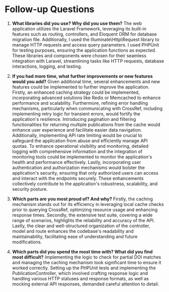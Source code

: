 # Follow-up Questions

1. **What libraries did you use? Why did you use them?**
    The web application utilizes the Laravel Framework, leveraging its built-in features such as routing, controllers, and Eloquent ORM for database migration file. Additionally, I used the Illuminate\Http\Request library to manage HTTP requests and access query parameters. I used PHPUnit for testing purposes, ensuring the application functions as expected. These libraries and components were chosen for their seamless integration with Laravel, streamlining tasks like HTTP requests, database interactions, logging, and testing.

2. **If you had more time, what further improvements or new features would you add?**
    Given additional time, several enhancements and new features could be implemented to further improve the application. Firstly, an enhanced caching strategy could be implemented, incorporating advanced solutions like Redis or Memcached to enhance performance and scalability. Furthermore, refining error handling mechanisms, particularly when communicating with CrossRef, including implementing retry logic for transient errors, would fortify the application's resilience. Introducing pagination and filtering functionalities for returning multiple publications from the cache would enhance user experience and facilitate easier data navigation. Additionally, implementing API rate limiting would be crucial to safeguard the application from abuse and efficiently manage API quotas. To enhance operational visibility and monitoring, detailed logging with comprehensive information and the integration of monitoring tools could be implemented to monitor the application's health and performance effectively. Lastly, incorporating user authentication and authorization mechanisms would bolster the application's security, ensuring that only authorized users can access and interact with the endpoints securely. These enhancements collectively contribute to the application's robustness, scalability, and security posture.

3. **Which parts are you most proud of? And why?**
    Firstly, the caching mechanism stands out for its efficiency in leveraging local cache checks prior to querying CrossRef, optimizing resource usage and enhancing response times. Secondly, the extensive test suite, covering a wide range of scenarios, highlights the reliability and accuracy of the API. Lastly, the clear and well-structured organization of the controller, model and route enhances the codebase's readability and maintainability, facilitating ease of understanding and future modifications.

4. **Which parts did you spend the most time with? What did you find most difficult?**
    Implementing the logic to check for partial DOI matches and managing the caching mechanism took significant time to ensure it worked correctly. Setting up the PHPUnit tests and implementing the PublicationController, which involved crafting response logic and handling various HTTP statuses and response formats, as well as mocking external API responses, demanded careful attention to detail.